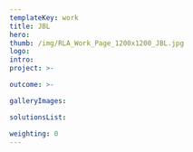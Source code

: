 ```yaml
---
templateKey: work
title: JBL
hero: 
thumb: /img/RLA_Work_Page_1200x1200_JBL.jpg
logo: 
intro: 
project: >-

outcome: >-

galleryImages:

solutionsList:

weighting: 0
---
```

